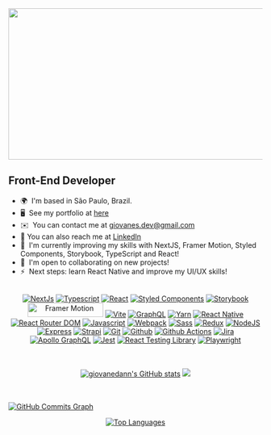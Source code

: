 <img src="https://images.wallpapersden.com/image/download/landscape-pixel-art_bGhnaGeUmZqaraWkpJRmaGtrrWxrbQ.jpg" width="1000" height="300"/>

Front-End Developer
-------------------

*   🌍  I'm based in São Paulo, Brazil.
*   🖥️  See my portfolio at [here](http://giovanedann.github.io/)
*   ✉️  You can contact me at [giovanes.dev@gmail.com](mailto:giovanes.dev@gmail.com)
*   🚀  You can also reach me at [LinkedIn](https://www.linkedin.com/in/giovanesaesdev/)
*   🧠  I'm currently improving my skills with NextJS, Framer Motion, Styled Components, Storybook, TypeScript and React!
*   🤝  I'm open to collaborating on new projects!
*   ⚡  Next steps: learn React Native and improve my UI/UX skills!
<br /><br />

<p align="center">
<a href="https://nextjs.org/docs" target="_blank" rel="noreferrer"><img src="https://img.shields.io/badge/next.js-000000?style=for-the-badge&logo=nextdotjs&logoColor=white"   alt="NextJs" /></a>
  <a href="https://www.typescriptlang.org/" target="_blank" rel="noreferrer"><img src="https://img.shields.io/badge/TypeScript-007ACC?style=for-the-badge&logo=typescript&logoColor=white"   alt="Typescript" /></a>
  <a href="https://reactjs.org/" target="_blank" rel="noreferrer"><img src="https://img.shields.io/badge/React-20232A?style=for-the-badge&logo=react&logoColor=61DAFBg"   alt="React" /></a>
  <a href="https://styled-components.com/" target="_blank" rel="noreferrer"><img src="https://img.shields.io/badge/styled--components-DB7093?style=for-the-badge&logo=styled-components&logoColor=white"   alt="Styled Components" /></a>
  <a href="https://storybook.js.org/" target="_blank" rel="noreferrer"><img src="https://img.shields.io/badge/Storybook-FF4785.svg?style=for-the-badge&logo=Storybook&logoColor=white"   alt="Storybook" /></a>
  <a href="https://www.framer.com/motion/" target="_blank" rel="noreferrer"><img src="https://i.ibb.co/1rPvxYv/1f7e6fb4-775b-4e17-984f-b079f74d7424.jpg" width="150px" height="28px" alt="Framer Motion" /></a>
  <a href="https://vitejs.dev/" target="_blank" rel="noreferrer"><img src="https://img.shields.io/badge/vite-%23646CFF.svg?style=for-the-badge&logo=vite&logoColor=white"   alt="Vite" /></a>
  <a href="https://graphql.org/" target="_blank" rel="noreferrer"><img src="https://img.shields.io/badge/GraphQl-E10098?style=for-the-badge&logo=graphql&logoColor=white"   alt="GraphQL" /></a>
  <a href="https://yarnpkg.com/" target="_blank" rel="noreferrer"><img src="https://img.shields.io/badge/yarn-%232C8EBB.svg?style=for-the-badge&logo=yarn&logoColor=white"   alt="Yarn" /></a>
  <a href="https://reactnative.dev/" target="_blank" rel="noreferrer"><img src="https://img.shields.io/badge/react_native-%2320232a.svg?style=for-the-badge&logo=react&logoColor=%2361DAFB"   alt="React Native" /></a>
  <a href="https://reactrouter.com/en/main" target="_blank" rel="noreferrer"><img src="https://img.shields.io/badge/React_Router-CA4245?style=for-the-badge&logo=react-router&logoColor=white"   alt="React Router DOM" /></a>
  <a href="https://developer.mozilla.org/en-US/docs/Web/JavaScript" target="_blank" rel="noreferrer"><img src="https://img.shields.io/badge/JavaScript-323330?style=for-the-badge&logo=javascript&logoColor=F7DF1E"   alt="Javascript" /></a>
  <a href="https://webpack.js.org/" target="_blank" rel="noreferrer"><img src="https://img.shields.io/badge/Webpack-8DD6F9?style=for-the-badge&logo=Webpack&logoColor=white"   alt="Webpack" /></a>
  <a href="https://sass-lang.com/" target="_blank" rel="noreferrer"><img src="https://img.shields.io/badge/SASS-hotpink.svg?style=for-the-badge&logo=SASS&logoColor=white"   alt="Sass" /></a>
  <a href="https://redux.js.org/" target="_blank" rel="noreferrer"><img src="https://img.shields.io/badge/Redux-593D88?style=for-the-badge&logo=redux&logoColor=white"   alt="Redux" /></a>
  <a href="https://nodejs.org/en/" target="_blank" rel="noreferrer"><img src="https://img.shields.io/badge/Node.js-339933?style=for-the-badge&logo=nodedotjs&logoColor=white"   alt="NodeJS" /></a>
  <a href="https://expressjs.com/" target="_blank" rel="noreferrer"><img src="https://img.shields.io/badge/Express.js-000000?style=for-the-badge&logo=express&logoColor=white"   alt="Express" /></a>
  <a href="https://strapi.io/" target="_blank" rel="noreferrer"><img src="https://img.shields.io/badge/strapi-%232E7EEA.svg?style=for-the-badge&logo=strapi&logoColor=white"   alt="Strapi" /></a>
  <a href="https://git-scm.com/" target="_blank" rel="noreferrer"><img src="https://img.shields.io/badge/Git-F05032.svg?style=for-the-badge&logo=Git&logoColor=white"   alt="Git" /></a>
  <a href="https://github.com/" target="_blank" rel="noreferrer"><img src="https://img.shields.io/badge/GitHub-181717.svg?style=for-the-badge&logo=GitHub&logoColor=white"   alt="Github" /></a>
  <a href="https://github.com/features/actions" target="_blank" rel="noreferrer"><img src="https://img.shields.io/badge/GitHub%20Actions-2088FF.svg?style=for-the-badge&logo=GitHub-Actions&logoColor=white"   alt="Github Actions" /></a>
  <a href="https://www.atlassian.com/software/jira" target="_blank" rel="noreferrer"><img src="https://img.shields.io/badge/jira-%230A0FFF.svg?style=for-the-badge&logo=jira&logoColor=white"   alt="Jira" /></a>
  <a href="https://www.apollographql.com/" target="_blank" rel="noreferrer"><img src="https://img.shields.io/badge/-ApolloGraphQL-311C87?style=for-the-badge&logo=apollo-graphql"   alt="Apollo GraphQL" /></a>
  <a href="https://jestjs.io/" target="_blank" rel="noreferrer"><img src="https://img.shields.io/badge/Jest-C21325?style=for-the-badge&logo=jest&logoColor=white"   alt="Jest" /></a>
  <a href="https://testing-library.com/" target="_blank" rel="noreferrer"><img src="https://img.shields.io/badge/Testing%20Library-E33332.svg?style=for-the-badge&logo=Testing-Library&logoColor=white"   alt="React Testing Library" /></a>
  <a href="https://playwright.dev/" target="_blank" rel="noreferrer"><img src="https://img.shields.io/badge/Playwright-45ba4b?style=for-the-badge&logo=Playwright&logoColor=white"   alt="Playwright" /></a>
  </p>
<br /><br />

<div width="100%" align="center">
  <a href="http://www.github.com/giovanedann"><img src="https://github-readme-stats.vercel.app/api?username=giovanedann&show_icons=true&hide=&count_private=true&title_color=a855f7&text_color=ffffff&icon_color=14b8a6&bg_color=171717&hide_border=true&show_icons=true" alt="giovanedann's GitHub stats" /></a>
  <a href="http://www.github.com/giovanedann"><img src="https://github-readme-streak-stats.herokuapp.com/?user=giovanedann&stroke=ffffff&background=171717&ring=a855f7&fire=a855f7&currStreakNum=ffffff&currStreakLabel=a855f7&sideNums=ffffff&sideLabels=ffffff&dates=ffffff&hide_border=true" /></a>
</div>
<br /><br />

<a href="http://www.github.com/giovanedann"><img src="https://activity-graph.herokuapp.com/graph?username=giovanedann&bg_color=171717&color=ffffff&line=14b8a6&point=ffffff&area_color=171717&area=true&hide_border=true&custom_title=GitHub%20Commits%20Graph" alt="GitHub Commits Graph" /></a>

<div width="100%" align="center">
  <a href="https://github.com/giovanedann" align="left"><img src="https://github-readme-stats.vercel.app/api/top-langs/?username=giovanedann&langs_count=10&title_color=a855f7&text_color=ffffff&icon_color=14b8a6&bg_color=171717&hide_border=true&locale=en&custom_title=Top%20%Languages" alt="Top Languages" /></a>
</div>
